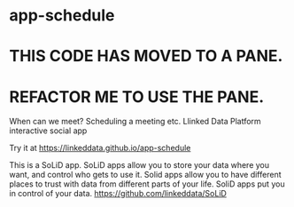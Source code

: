 app-schedule
============


# THIS CODE HAS MOVED TO A PANE.

# REFACTOR ME TO USE THE PANE.

When can we meet?  Scheduling a meeting etc. Llinked Data Platform interactive social app

Try it at https://linkeddata.github.io/app-schedule

This is a SoLiD app. SoLiD apps allow you to store your data where you want, and control who gets to use it. 
Solid apps allow you to have different places to trust with data from different parts of your life.
SoliD apps put you in control of your data. https://github.com/linkeddata/SoLiD

